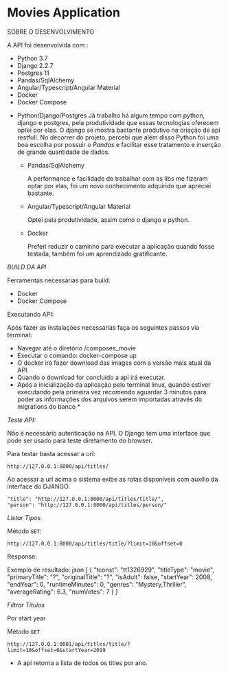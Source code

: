 
# Movies Application

SOBRE O DESENVOLVIMENTO

A API foi desenvolvida com :

* Python 3.7
* Django 2.2.7
* Postgres 11
* Pandas/SqlAlchemy
* Angular/Typescript/Angular Material
* Docker
* Docker Compose


- Python/Django/Postgres
        Já trabalho há algum tempo com python, django e postgres, pela produtividade que essas tecnologias oferecem optei por elas. O django se mostra bastante produtivo na criação de api restfull.
        No decorrer do projeto, percebi que além disso Python foi uma boa escolha por possuir o *Pandas* e facilitar esse tratamento e inserção de grande quantidade de dados.
  
  - Pandas/SqlAlchemy
  
      A performance e facilidade de trabalhar com as libs me fizeram optar por elas, foi um novo conhecimento adquirido que apreciei bastante.
  
  - Angular/Typescript/Angular Material
  
      Optei pela produtividade, assim como o django e python. 
  
  - Docker

      Preferi reduzir o caminho para executar a aplicação quando fosse testada, também foi um aprendizado gratificante.


*BUILD DA API*


Ferramentas necessárias para build:
* Docker
* Docker Compose

Executando API:


Após fazer as instalações necessárias faça os seguintes passos via terminal:
* Navegar até o diretório /composes_movie
* Executar o comando: docker-compose up
* O docker irá fazer download das images com a versão mais atual da API. 
* Quando o download  for concluído a api irá executar.
* Após a inicialização da aplicação pelo terminal linux, quando estiver executando pela primeira vez recomendo aguardar 3 minutos para poder as informações dos arquivos serem importadas através do migrations do banco *

*Teste API:*

Não é necessário autenticação na API. 
O Django tem uma interface que pode ser usado para teste diretamento do browser.

Para testar basta acessar a url:

    http://127.0.0.1:8000/api/titles/


Ao acessar a url acima o sistema exibe as rotas disponíveis com auxílio da interface do DJANGO.

    "title": "http://127.0.0.1:8000/api/titles/title/",
    "person": "http://127.0.0.1:8000/api/titles/person/"


*Listar Tipos*

Método `GET`:
    
    http://127.0.0.1:8000/api/titles/title/?limit=10&offset=0

Response:

Exemplo de resultado:
json
[
    {
      "tconst": "tt1326929",
      "titleType": "movie",
      "primaryTitle": "?",
      "originalTitle": "?",
      "isAdult": false,
      "startYear": 2008,
      "endYear": 0,
      "runtimeMinutes": 0,
      "genres": "Mystery,Thriller",
      "averageRating": 6.3,
      "numVotes": 7
    }
]


*Filtrar Títulos*

Por start year

Método `GET`
 
    http://127.0.0.1:8001/api/titles/title/?limit=10&offset=0&startYear=2019
    
* A api retorna a lista de todos os titles por ano.
